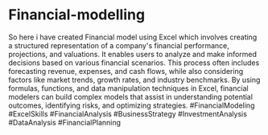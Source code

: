 # Financial-modelling
So here i have created Financial model using Excel which involves creating a structured representation of a company's financial performance, projections, and valuations. It enables users to analyze and make informed decisions based on various financial scenarios. 
 This process often includes forecasting revenue, expenses, and cash flows, while also considering factors like market trends, growth rates, and industry benchmarks. By using formulas, functions, and data manipulation techniques in Excel, financial modelers can build complex models that assist in understanding potential outcomes, identifying risks, and optimizing strategies.
#FinancialModeling #ExcelSkills #FinancialAnalysis #BusinessStrategy #InvestmentAnalysis #DataAnalysis #FinancialPlanning
